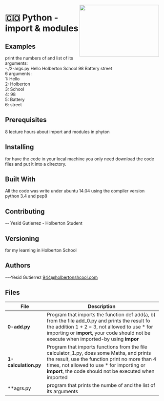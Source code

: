 <p>
<img width="260" height="170" src="https://davidjohncoleman.com/wp-djc/wp-content/uploads/2017/06/HBTN-Borderless-CMYK-Logo-Vertical-Color-Black@1200ppi-300x236.png" align="right" >
</p>





# :colombia: Python - import & modules
## Examples                                                                     
                                                                                
print the numbers of and list of its arguments:                                 
-./2-args.py Hello Holberton School 98 Battery street                           
 6 arguments:                                                                   
 1: Hello                                                                       
 2: Holberton                                                                   
 3: School                                                                      
 4: 98                                                                          
 5: Battery                                                                     
 6: street                                                                      
                                                                                
## Prerequisites
8 lecture hours about import and modules in phyton                                       
## Installing

for have the code in your local machine you only need download the code files and put it into a directory.
## Built With

All the code was write under ubuntu 14.04 using the compiler version            
python 3.4 and pep8                                                             

## Contributing

-- Yesid Gutierrez - Holberton Student                                          

## Versioning
for my learning in Holberton School

## Authors

---Yesid Gutierrez  944@holbertonshcool.com                                    
                                                                               
## Files

|         File            |             Description                  |
| ------------------------| ---------------------------------------- |
| **0-add.py** | Program that imports the function def add(a, b) from the file add_0.py and prints the result fo the addition 1 + 2 = 3, not allowed to use * for importing or ____import____, your code should not be execute when imported-by using ____impor____|
| **1-calculation.py** | Program that imports functions from the file calculator_1.py, does some Maths, and prints the result, use the function print no more than 4 times, not allowed to use * for importing or ____import____, the code should not be executed when imported|
| **agrs.py| program that prints the numbe of and the list of its arguments